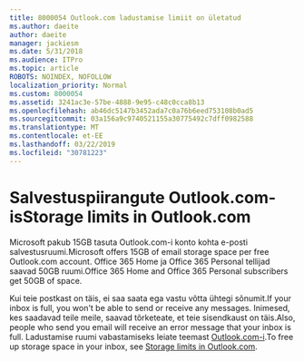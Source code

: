```yaml
---
title: 8000054 Outlook.com ladustamise limiit on ületatud
ms.author: daeite
author: daeite
manager: jackiesm
ms.date: 5/31/2018
ms.audience: ITPro
ms.topic: article
ROBOTS: NOINDEX, NOFOLLOW
localization_priority: Normal
ms.custom: 8000054
ms.assetid: 3241ac3e-57be-4888-9e95-c48c0cca8b13
ms.openlocfilehash: ab46dc5147b3452ada7c0a76b6eed753108b0ad5
ms.sourcegitcommit: 03a156a9c9740521155a30775492c7dff0982588
ms.translationtype: MT
ms.contentlocale: et-EE
ms.lasthandoff: 03/22/2019
ms.locfileid: "30781223"
---
```

# <a name="storage-limits-in-outlookcom"></a><span data-ttu-id="5df60-102">Salvestuspiirangute Outlook.com-is</span><span class="sxs-lookup"><span data-stu-id="5df60-102">Storage limits in Outlook.com</span></span>

<span data-ttu-id="5df60-103">Microsoft pakub 15GB tasuta Outlook.com-i konto kohta e-posti salvestusruumi.</span><span class="sxs-lookup"><span data-stu-id="5df60-103">Microsoft offers 15GB of email storage space per free Outlook.com account.</span></span> <span data-ttu-id="5df60-104">Office 365 Home ja Office 365 Personal tellijad saavad 50GB ruumi.</span><span class="sxs-lookup"><span data-stu-id="5df60-104">Office 365 Home and Office 365 Personal subscribers get 50GB of space.</span></span>
  
<span data-ttu-id="5df60-105">Kui teie postkast on täis, ei saa saata ega vastu võtta ühtegi sõnumit.</span><span class="sxs-lookup"><span data-stu-id="5df60-105">If your inbox is full, you won't be able to send or receive any messages.</span></span> <span data-ttu-id="5df60-106">Inimesed, kes saadavad teile meile, saavad tõrketeate, et teie sisendkaust on täis.</span><span class="sxs-lookup"><span data-stu-id="5df60-106">Also, people who send you email will receive an error message that your inbox is full.</span></span> <span data-ttu-id="5df60-107">Ladustamise ruumi vabastamiseks leiate teemast [Outlook.com-i](https://go.microsoft.com/fwlink/p/?linkid=2001900&amp;clcid=0x409).</span><span class="sxs-lookup"><span data-stu-id="5df60-107">To free up storage space in your inbox, see [Storage limits in Outlook.com](https://go.microsoft.com/fwlink/p/?linkid=2001900&amp;clcid=0x409).</span></span>
  

